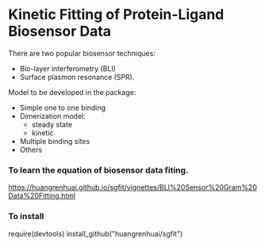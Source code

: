 # Kinetic Fitting of Protein-Ligand Biosensor Data

There are two popular biosensor techniques:  
* Bio-layer interferometry (BLI) 
* Surface plasmon resonance (SPR).  

Model to be developed in the package:  
* Simple one to one binding
* Dimerization model:  
  + steady state 
  + kinetic 
* Multiple binding sites 
* Others


### To learn the equation of biosensor data fiting. 

https://huangrenhuai.github.io/sgfit/vignettes/BLI%20Sensor%20Gram%20Data%20Fitting.html

### To install
require(devtools)
install_github("huangrenhuai/sgfit")

